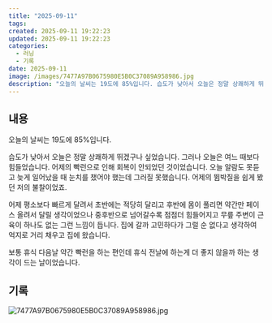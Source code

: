 ```yaml
---
title: "2025-09-11"
tags:
created: 2025-09-11 19:22:23
updated: 2025-09-11 19:22:23
categories:
  - 러닝
  - 기록
date: 2025-09-11
image: /images/7477A97B0675980E5B0C37089A958986.jpg
description: "오늘의 날씨는 19도에 85%입니다. 습도가 낮아서 오늘은 정말 상쾌하게 뛰겠구나 싶었습니다. 그러나 오늘은 여느 때보다 힘들었습니다. 어제의 빡런으로 인해 회복이 안되었던 것이었습니다. 오늘 알람도 못듣고 늦게 일어났을 때 눈치를 챘어야 했는데 그러질 못했습니다. 어제의 뜀박질을 쉽게"
---
```


## 내용

오늘의 날씨는 19도에 85%입니다.

습도가 낮아서 오늘은 정말 상쾌하게 뛰겠구나 싶었습니다. 그러나 오늘은 여느 때보다 힘들었습니다. 어제의 빡런으로 인해 회복이 안되었던 것이었습니다. 오늘 알람도 못듣고 늦게 일어났을 때 눈치를 챘어야 했는데 그러질 못했습니다. 어제의 뜀박질을 쉽게 봤던 저의 불찰이었죠.

어제 평소보다 빠르게 달려서 초반에는 적당히 달리고 후반에 몸이 풀리면 약간만 페이스 올려서 달릴 생각이었으나 중후반으로 넘어갈수록 점점더 힘들어지고 무릎 주변이 근육이 하나도 없는 그런 느낌이 듭니다. 집에 갈까 고민하다가 그럴 순 없다고 생각하여 억지로 거리 채우고 집에 왔습니다. 

보통 휴식 다음날 약간 빡런을 하는 편인데 휴식 전날에 하는게 더 좋지 않을까 하는 생각이 드는 날이었습니다.

## 기록

 
 ![7477A97B0675980E5B0C37089A958986.jpg](/images/7477A97B0675980E5B0C37089A958986.jpg)
